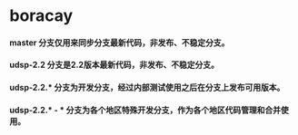 # boracay

#### master 分支仅用来同步分支最新代码，非发布、不稳定分支。
#### udsp-2.2 分支是2.2版本最新代码，非发布、不稳定分支。
#### udsp-2.2.* 分支为开发分支，经过内部测试使用之后在分支上发布可用版本。
#### udsp-2.2.* - * 分支为各个地区特殊开发分支，作为各个地区代码管理和合并使用。
